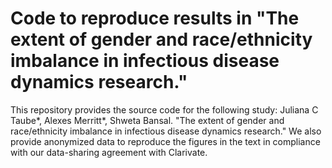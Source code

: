 # Code to reproduce results in "The extent of gender and race/ethnicity imbalance in infectious disease dynamics research."

This repository provides the source code for the following study: Juliana C Taube*, Alexes Merritt*, Shweta Bansal. "The extent of gender and race/ethnicity imbalance in infectious disease dynamics research." We also provide anonymized data to reproduce the figures in the text in compliance with our data-sharing agreement with Clarivate.
